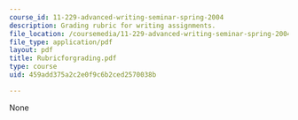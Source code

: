 ```yaml
---
course_id: 11-229-advanced-writing-seminar-spring-2004
description: Grading rubric for writing assignments.
file_location: /coursemedia/11-229-advanced-writing-seminar-spring-2004/459add375a2c2e0f9c6b2ced2570038b_Rubricforgrading.pdf
file_type: application/pdf
layout: pdf
title: Rubricforgrading.pdf
type: course
uid: 459add375a2c2e0f9c6b2ced2570038b

---
```

None